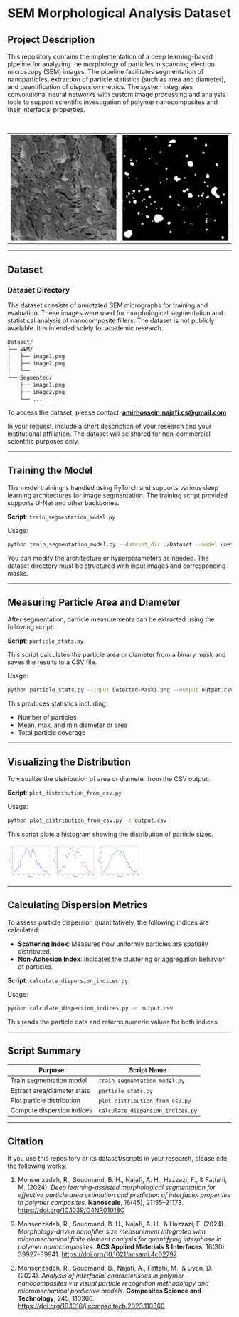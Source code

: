 # SEM Morphological Analysis Dataset

## Project Description

This repository contains the implementation of a deep learning-based pipeline for analyzing the morphology of particles in scanning electron microscopy (SEM) images. The pipeline facilitates segmentation of nanoparticles, extraction of particle statistics (such as area and diameter), and quantification of dispersion metrics. The system integrates convolutional neural networks with custom image processing and analysis tools to support scientific investigation of polymer nanocomposites and their interfacial properties.

<br>
<table>
  <tr>
    <td><img src="images/CB4SF1.5_14.png" alt="Image 1" width="300" /></td>
    <td><img src="images/CB4SF1.5M_14.png" alt="Image 2" width="300" /></td>
  </tr>
</table>

---

## Dataset

### Dataset Directory

The dataset consists of annotated SEM micrographs for training and evaluation. These images were used for morphological segmentation and statistical analysis of nanocomposite fillers. The dataset is not publicly available. It is intended solely for academic research.

```plaintext
Dataset/
├── SEM/
│   ├── image1.png
│   ├── image2.png
│   └── ...
└── Segmented/
    ├── image1.png
    ├── image2.png
    └── ...
```



To access the dataset, please contact:
**amirhossein.najafi.cs@gmail.com**

In your request, include a short description of your research and your institutional affiliation. The dataset will be shared for non-commercial scientific purposes only.

---

## Training the Model

The model training is handled using PyTorch and supports various deep learning architectures for image segmentation. The training script provided supports U-Net and other backbones.

**Script**: `train_segmentation_model.py`

Usage:
```bash
python train_segmentation_model.py --dataset_dir ./Dataset --model unet --epochs 100 --lr 0.0001
```

You can modify the architecture or hyperparameters as needed. The dataset directory must be structured with input images and corresponding masks.

---

## Measuring Particle Area and Diameter

After segmentation, particle measurements can be extracted using the following script:

**Script**: `particle_stats.py`

This script calculates the particle area or diameter from a binary mask and saves the results to a CSV file.

Usage:
```bash
python particle_stats.py --input Detected-Maski.png --output output.csv --measure Diameter
```

This produces statistics including:
- Number of particles
- Mean, max, and min diameter or area
- Total particle coverage

---

## Visualizing the Distribution

To visualize the distribution of area or diameter from the CSV output:

**Script**: `plot_distribution_from_csv.py`

Usage:
```bash
python plot_distribution_from_csv.py -c output.csv
```

This script plots a histogram showing the distribution of particle sizes.

<img src="images/distribution-and-poly-three-category2.png" alt="Image 2" width="300" />

---

## Calculating Dispersion Metrics

To assess particle dispersion quantitatively, the following indices are calculated:

- **Scattering Index**: Measures how uniformly particles are spatially distributed.
- **Non-Adhesion Index**: Indicates the clustering or aggregation behavior of particles.

**Script**: `calculate_dispersion_indices.py`

Usage:
```bash
python calculate_dispersion_indices.py -c output.csv
```

This reads the particle data and returns numeric values for both indices.

---

## Script Summary

| Purpose                             | Script Name                        |
|------------------------------------|------------------------------------|
| Train segmentation model           | `train_segmentation_model.py`      |
| Extract area/diameter stats        | `particle_stats.py`                |
| Plot particle distribution         | `plot_distribution_from_csv.py`    |
| Compute dispersion indices         | `calculate_dispersion_indices.py`  |

---

## Citation

If you use this repository or its dataset/scripts in your research, please cite the following works:

1. Mohsenzadeh, R., Soudmand, B. H., Najafi, A. H., Hazzazi, F., & Fattahi, M. (2024). *Deep learning-assisted morphological segmentation for effective particle area estimation and prediction of interfacial properties in polymer composites*. **Nanoscale**, 16(45), 21155–21173. https://doi.org/10.1039/D4NR01018C

2. Mohsenzadeh, R., Soudmand, B. H., Najafi, A. H., & Hazzazi, F. (2024). *Morphology-driven nanofiller size measurement integrated with micromechanical finite element analysis for quantifying interphase in polymer nanocomposites*. **ACS Applied Materials & Interfaces**, 16(30), 39927–39941. https://doi.org/10.1021/acsami.4c02797

3. Mohsenzadeh, R., Soudmand, B., Najafi, A., Fattahi, M., & Uyen, D. (2024). *Analysis of interfacial characteristics in polymer nanocomposites via visual particle recognition methodology and micromechanical predictive models*. **Composites Science and Technology**, 245, 110360. https://doi.org/10.1016/j.compscitech.2023.110360
